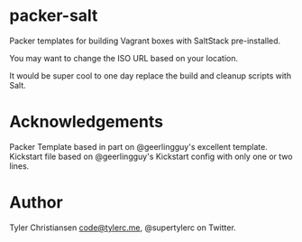 # packer-salt

Packer templates for building Vagrant boxes with SaltStack pre-installed.

You may want to change the ISO URL based on your location.

It would be super cool to one day replace the build and cleanup scripts with Salt.

# Acknowledgements

Packer Template based in part on @geerlingguy's excellent template.  Kickstart
file based on @geerlingguy's Kickstart config with only one or two lines.

# Author

Tyler Christiansen <code@tylerc.me>, @supertylerc on Twitter.
